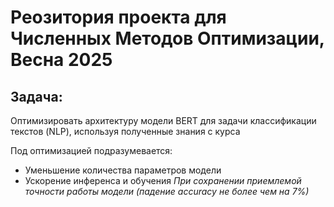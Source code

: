 # Реозитория проекта для Численных Методов Оптимизации, Весна 2025

## Задача:
Оптимизировать архитектуру модели BERT для задачи классификации текстов (NLP), используя полученные знания с курса

Под оптимизацией подразумевается:
- Уменьшение количества параметров модели
- Ускорение инференса и обучения
*При сохранении приемлемой точности работы модели (падение accuracy не более чем на 7%)*
